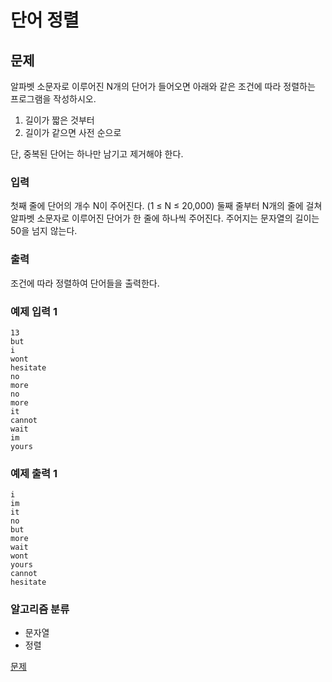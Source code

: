 # 단어 정렬

## 문제

알파벳 소문자로 이루어진 N개의 단어가 들어오면 아래와 같은 조건에 따라 정렬하는 프로그램을 작성하시오.

1.  길이가 짧은 것부터
2.  길이가 같으면 사전 순으로

단, 중복된 단어는 하나만 남기고 제거해야 한다.

### 입력

첫째 줄에 단어의 개수 N이 주어진다. (1 ≤ N ≤ 20,000) 둘째 줄부터 N개의 줄에 걸쳐 알파벳 소문자로 이루어진 단어가 한 줄에 하나씩 주어진다. 주어지는 문자열의 길이는 50을 넘지 않는다.

### 출력

조건에 따라 정렬하여 단어들을 출력한다.

### 예제 입력 1

```
13
but
i
wont
hesitate
no
more
no
more
it
cannot
wait
im
yours
```

### 예제 출력 1

```
i
im
it
no
but
more
wait
wont
yours
cannot
hesitate
```

### 알고리즘 분류

- 문자열
- 정렬

[문제](https://www.acmicpc.net/problem/1181)
